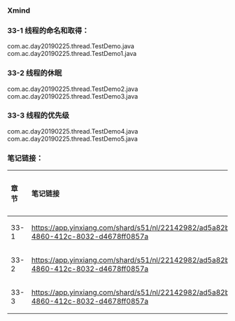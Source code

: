 ### Xmind

### 33-1 线程的命名和取得：
com.ac.day20190225.thread.TestDemo.java  
com.ac.day20190225.thread.TestDemo1.java  
### 33-2 线程的休眠
com.ac.day20190225.thread.TestDemo2.java  
com.ac.day20190225.thread.TestDemo3.java  
### 33-3 线程的优先级
com.ac.day20190225.thread.TestDemo4.java  
com.ac.day20190225.thread.TestDemo5.java  
### 笔记链接：
| 章节 | 笔记链接 | 笔记内容 |
| :--- | :--- | :--- |
| 33-1 | https://app.yinxiang.com/shard/s51/nl/22142982/ad5a82b6-4860-412c-8032-d4678ff0857a | 2.1章节 |
| 33-2 | https://app.yinxiang.com/shard/s51/nl/22142982/ad5a82b6-4860-412c-8032-d4678ff0857a | 2.2章节 |
| 33-3 | https://app.yinxiang.com/shard/s51/nl/22142982/ad5a82b6-4860-412c-8032-d4678ff0857a | 2.3章节 |






